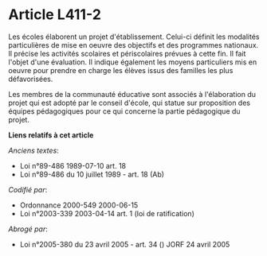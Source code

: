 # Article L411-2

Les écoles élaborent un projet d'établissement. Celui-ci définit les modalités particulières de mise en oeuvre des objectifs
et des programmes nationaux. Il précise les activités scolaires et périscolaires prévues à cette fin. Il fait l'objet d'une
évaluation. Il indique également les moyens particuliers mis en oeuvre pour prendre en charge les élèves issus des familles
les plus défavorisées.

Les membres de la communauté éducative sont associés à l'élaboration du projet qui est adopté par le conseil d'école, qui
statue sur proposition des équipes pédagogiques pour ce qui concerne la partie pédagogique du projet.

**Liens relatifs à cet article**

_Anciens textes_:

  - Loi n°89-486 1989-07-10 art. 18
  - Loi n°89-486 du 10 juillet 1989 - art. 18 (Ab)

_Codifié par_:

  - Ordonnance 2000-549 2000-06-15
  - Loi n°2003-339 2003-04-14 art. 1 (loi de ratification)

_Abrogé par_:

  - Loi n°2005-380 du 23 avril 2005 - art. 34 () JORF 24 avril 2005

